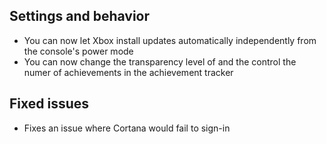 ## Settings and behavior
- You can now let Xbox install updates automatically independently from the console's power mode
- You can now change the transparency level of and the control the numer of achievements in the achievement tracker

## Fixed issues
- Fixes an issue where Cortana would fail to sign-in